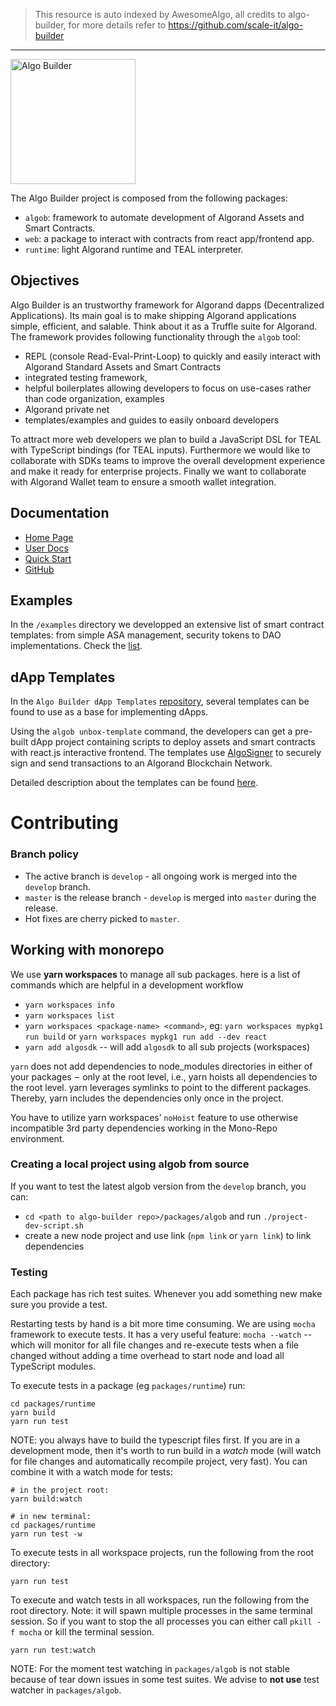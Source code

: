 > This resource is auto indexed by AwesomeAlgo, all credits to algo-builder, for more details refer to https://github.com/scale-it/algo-builder

---

<img src="/docs/media/logo-website.png" height="200" title="Algo Builder" />

The Algo Builder project is composed from the following packages:

- `algob`: framework to automate development of Algorand Assets and Smart Contracts.
- `web`: a package to interact with contracts from react app/frontend app.
- `runtime`: light Algorand runtime and TEAL interpreter.

## Objectives

Algo Builder is an trustworthy framework for Algorand dapps (Decentralized Applications). Its main goal is to make shipping Algorand applications simple, efficient, and salable. Think about it as a Truffle suite for Algorand. The framework provides following functionality through the `algob` tool:

- REPL (console Read-Eval-Print-Loop) to quickly and easily interact with Algorand Standard Assets and Smart Contracts
- integrated testing framework,
- helpful boilerplates allowing developers to focus on use-cases rather than code organization, examples
- Algorand private net
- templates/examples and guides to easily onboard developers

To attract more web developers we plan to build a JavaScript DSL for TEAL with TypeScript bindings (for TEAL inputs). Furthermore we would like to collaborate with SDKs teams to improve the overall development experience and make it ready for enterprise projects. Finally we want to collaborate with Algorand Wallet team to ensure a smooth wallet integration.

## Documentation

- [Home Page](https://algobuilder.dev/)
- [User Docs](https://algobuilder.dev/guide/README)
- [Quick Start](https://algobuilder.dev/guide/README#quick-start)
- [GitHub](https://github.com/scale-it/algo-builder)

## Examples

In the `/examples` directory we developped an extensive list of smart contract templates: from simple ASA management, security tokens to DAO implementations. Check the [list](./examples/README.md).

## dApp Templates

In the `Algo Builder dApp Templates` [repository](https://github.com/scale-it/algo-builder-templates), several templates can be found to use as a base for implementing dApps.

Using the `algob unbox-template` command, the developers can get a pre-built dApp project containing scripts to deploy assets and smart contracts with react.js interactive frontend. The templates use [AlgoSigner](https://github.com/PureStake/algosigner) to securely sign and send transactions to an Algorand Blockchain Network.

Detailed description about the templates can be found [here](https://github.com/scale-it/algo-builder-templates#algo-builder-templates).

# Contributing

### Branch policy

- The active branch is `develop` - all ongoing work is merged into the `develop` branch.
- `master` is the release branch - `develop` is merged into `master` during the release.
- Hot fixes are cherry picked to `master`.

## Working with monorepo

We use **yarn workspaces** to manage all sub packages. here is a list of commands which are helpful in a development workflow

- `yarn workspaces info`
- `yarn workspaces list`
- `yarn workspaces <package-name> <command>`, eg: `yarn workspaces mypkg1 run build` or `yarn workspaces mypkg1 run add --dev react`
- `yarn add algosdk` -- will add `algosdk` to all sub projects (workspaces)

`yarn` does not add dependencies to node_modules directories in either of your packages  –  only at the root level, i.e., yarn hoists all dependencies to the root level. yarn leverages symlinks to point to the different packages. Thereby, yarn includes the dependencies only once in the project.

You have to utilize yarn workspaces’ `noHoist` feature to use otherwise incompatible 3rd party dependencies working in the Mono-Repo environment.

### Creating a local project using algob from source

If you want to test the latest algob version from the `develop` branch, you can:

- `cd <path to algo-builder repo>/packages/algob` and run `./project-dev-script.sh`
- create a new node project and use link (`npm link` or `yarn link`) to link dependencies

### Testing

Each package has rich test suites. Whenever you add something new make sure you provide a test.

Restarting tests by hand is a bit more time consuming. We are using `mocha` framework to execute tests. It has a very useful feature: `mocha --watch` -- which will monitor for all file changes and re-execute tests when a file changed without adding a time overhead to start node and load all TypeScript modules.

To execute tests in a package (eg `packages/runtime`) run:

```
cd packages/runtime
yarn build
yarn run test
```

NOTE: you always have to build the typescript files first. If you are in a development mode, then it's worth to run build in a _watch_ mode (will watch for file changes and automatically recompile project, very fast). You can combine it with a watch mode for tests:

```
# in the project root:
yarn build:watch

# in new terminal:
cd packages/runtime
yarn run test -w
```

To execute tests in all workspace projects, run the following from the root directory:

```
yarn run test
```

To execute and watch tests in all workspaces, run the following from the root directory. Note: it will spawn multiple processes in the same terminal session. So if you want to stop the all processes you can either call `pkill -f mocha` or kill the terminal session.

```
yarn run test:watch
```

NOTE: For the moment test watching in `packages/algob` is not stable because of tear down issues in some test suites. We advise to **not use** test watcher in `packages/algob`.
